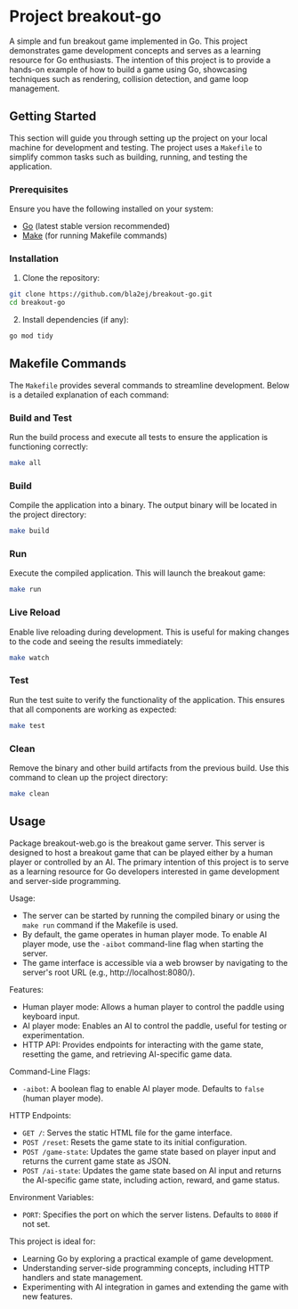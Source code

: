 # Project breakout-go

A simple and fun breakout game implemented in Go. This project demonstrates game development concepts and serves as a learning resource for Go enthusiasts. The intention of this project is to provide a hands-on example of how to build a game using Go, showcasing techniques such as rendering, collision detection, and game loop management.

## Getting Started

This section will guide you through setting up the project on your local machine for development and testing. The project uses a `Makefile` to simplify common tasks such as building, running, and testing the application.

### Prerequisites

Ensure you have the following installed on your system:
- [Go](https://golang.org/dl/) (latest stable version recommended)
- [Make](https://www.gnu.org/software/make/) (for running Makefile commands)

### Installation

1. Clone the repository:
  ```bash
  git clone https://github.com/bla2ej/breakout-go.git
  cd breakout-go
  ```

2. Install dependencies (if any):
  ```bash
  go mod tidy
  ```

## Makefile Commands

The `Makefile` provides several commands to streamline development. Below is a detailed explanation of each command:

### Build and Test
Run the build process and execute all tests to ensure the application is functioning correctly:
```bash
make all
```

### Build
Compile the application into a binary. The output binary will be located in the project directory:
```bash
make build
```

### Run
Execute the compiled application. This will launch the breakout game:
```bash
make run
```

### Live Reload
Enable live reloading during development. This is useful for making changes to the code and seeing the results immediately:
```bash
make watch
```

### Test
Run the test suite to verify the functionality of the application. This ensures that all components are working as expected:
```bash
make test
```

### Clean
Remove the binary and other build artifacts from the previous build. Use this command to clean up the project directory:
```bash
make clean
```

## Usage

Package breakout-web.go is the breakout game server. This server
is designed to host a breakout game that can be played either by a human player
or controlled by an AI. The primary intention of this project is to serve as a
learning resource for Go developers interested in game development and server-side
programming.

Usage:
- The server can be started by running the compiled binary or using the `make run`
  command if the Makefile is used.
- By default, the game operates in human player mode. To enable AI player mode,
  use the `-aibot` command-line flag when starting the server.
- The game interface is accessible via a web browser by navigating to the server's
  root URL (e.g., http://localhost:8080/).

Features:
- Human player mode: Allows a human player to control the paddle using keyboard input.
- AI player mode: Enables an AI to control the paddle, useful for testing or experimentation.
- HTTP API: Provides endpoints for interacting with the game state, resetting the game,
  and retrieving AI-specific game data.

Command-Line Flags:
- `-aibot`: A boolean flag to enable AI player mode. Defaults to `false` (human player mode).

HTTP Endpoints:
- `GET /`: Serves the static HTML file for the game interface.
- `POST /reset`: Resets the game state to its initial configuration.
- `POST /game-state`: Updates the game state based on player input and returns the
  current game state as JSON.
- `POST /ai-state`: Updates the game state based on AI input and returns the AI-specific
  game state, including action, reward, and game status.

Environment Variables:
- `PORT`: Specifies the port on which the server listens. Defaults to `8080` if not set.

This project is ideal for:
- Learning Go by exploring a practical example of game development.
- Understanding server-side programming concepts, including HTTP handlers and state management.
- Experimenting with AI integration in games and extending the game with new features.
